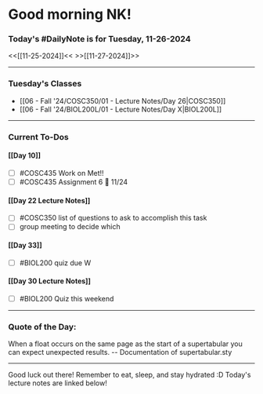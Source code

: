 # Good morning NK!
### Today's #DailyNote is for  Tuesday, 11-26-2024

<<[[11-25-2024]]<<                \>>[[11-27-2024]]>>

------------
### Tuesday's Classes
- [[06 - Fall '24/COSC350/01 - Lecture Notes/Day 26|COSC350]]
- [[06 - Fall '24/BIOL200L/01 - Lecture Notes/Day X|BIOL200L]]


------------
### Current To-Dos
#### [[Day 10]]
- [ ] #COSC435 Work on Met!!
- [ ] #COSC435 Assignment 6 📅 11/24
#### [[Day 22 Lecture Notes]]
- [ ] #COSC350 list of questions to ask to accomplish this task
- [ ] group meeting to decide which 
#### [[Day 33]]
- [ ] #BIOL200 quiz due W
#### [[Day 30 Lecture Notes]]
- [ ] #BIOL200 Quiz this weekend

----------
### Quote of the Day:

 When a float occurs on the same page as the start of a supertabular
you can expect unexpected results.
	-- Documentation of supertabular.sty

-------
Good luck out there! Remember to eat, sleep, and stay hydrated :D
Today's lecture notes are linked below!